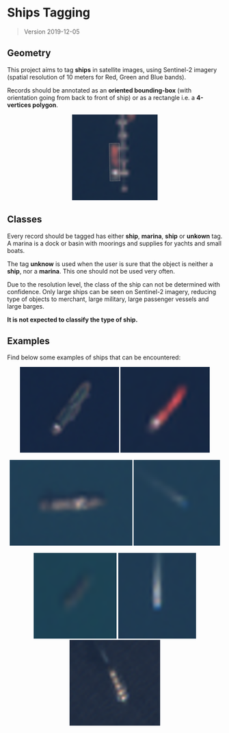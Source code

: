 # Ships Tagging

> Version 2019-12-05

## Geometry

This project aims to tag **ships** in satellite images, using Sentinel-2 imagery (spatial resolution of 10 meters for Red, Green and Blue bands).

Records should be annotated as an **oriented bounding-box** (with orientation going from back to front of ship) or as a rectangle i.e. a **4-vertices polygon**. 

<p align="center"> 
    <img src="resources/ships/sentinel2/geom.png" width="200" height="200" title="Examples of ship geometries">
</p>

## Classes

Every record should be tagged has either **ship**, **marina**, **ship** or **unkown** tag. A marina is a dock or basin with moorings and supplies for yachts and small boats.

The tag **unknow** is used when the user is sure that the object is neither a **ship**, nor a **marina**. This one should not be used very often.

Due to the resolution level, the class of the ship can not be determined with confidence. Only large ships can be seen on Sentinel-2 imagery, reducing type of objects to merchant, large military, large passenger vessels and large barges.

**It is not expected to classify the type of ship.**

## Examples

Find below some examples of ships that can be encountered:

<p align="center"> 
    <img src="resources/ships/sentinel2/ship_1.png" height="200" title="Example of a ship on a Sentinel-2 image">
    <img src="resources/ships/sentinel2/ship_2.png" height="200" title="Example of a ship on a Sentinel-2 image">
</p>
<p align="center">
    <img src="resources/ships/sentinel2/ship_3.png" height="200" title="Example of a ship on a Sentinel-2 image">
    <img src="resources/ships/sentinel2/ship_4.png" height="200" title="Example of a ship on a Sentinel-2 image">
</p>
<p align="center">
    <img src="resources/ships/sentinel2/ship_5.png" height="200" title="Example of a ship on a Sentinel-2 image">
    <img src="resources/ships/sentinel2/ship_6.png" height="200" title="Example of a ship on a Sentinel-2 image">
    <img src="resources/ships/sentinel2/ship_7.png" height="200" title="Example of a ship on a Sentinel-2 image">
</p>
